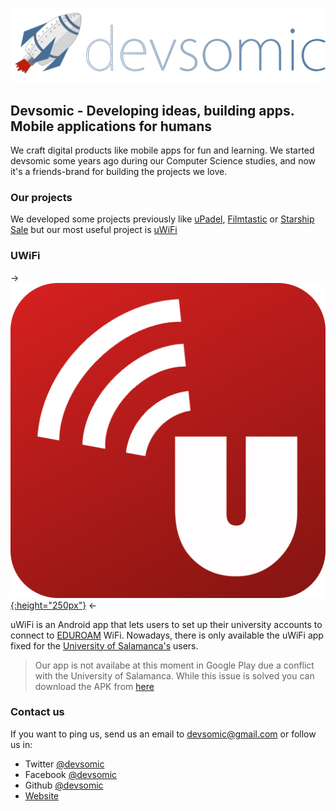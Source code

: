 ![header-image](Resources/devsomic.png)

## Devsomic - Developing ideas, building apps. Mobile applications for humans

We craft digital products like mobile apps for fun and learning. We started devsomic some years ago during our Computer Science studies, and now it's a friends-brand for building the projects we love.

### Our projects

We developed some projects previously like [uPadel](https://play.google.com/store/apps/details?id=com.devsomic.upadel), [Filmtastic](https://play.google.com/store/apps/details?id=es.mimo.filmtastic) or [Starship Sale](https://play.google.com/store/apps/details?id=com.upsa.mimo.starshipsale) but our most useful project is [uWiFi](https://play.google.com/store/apps/details?id=com.devsomic.uwifi) 


### UWiFi

-> [![uWiFi-logo](Resources/uWiFi.png){:height="250px"}](https://drive.google.com/file/d/0BwS7cZg3riXtaUZxd3RXQ0k2WEE/view?usp=sharing) <-

uWiFi is an Android app that lets users to set up their university accounts to connect to [EDUROAM](https://www.eduroam.org/) WiFi. Nowadays, there is only available the uWiFi app fixed for the [University of Salamanca's](http://usal.es) users.
    
>Our app is not availabe at this moment in Google Play due a conflict with the University of Salamanca. 
>While this issue is solved you can download the APK from [here](https://drive.google.com/file/d/0BwS7cZg3riXtaUZxd3RXQ0k2WEE/view?usp=sharing)


### Contact us

If you want to ping us, send us an email to [devsomic@gmail.com](mailto:devsomic@gmail.com) or follow us in:

* Twitter [@devsomic](https://twitter.com/devsomic)
* Facebook [@devsomic](https://facebook.com/devsomic)
* Github [@devsomic](https://github.com/devsomic)
* [Website](http://devsomic.com)
